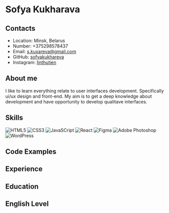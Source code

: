 # Sofya Kukharava #

## Contacts ##

* Location: Minsk, Belarus
* Number: +375298578437
* Email: s.kuxareva@gmail.com
* GitHub: [sofyakukhareva](https://github.com/sofyakukhareva)
* Instagram: [linthutien](https://www.instagram.com/linthutien/)

## About me ##

I like to learn everything relate to user interfaces development. Specifically ui/ux design and front-end. My aim is to get a deep knowledge about development and have opportunity to develop qualitave interfaces.

## Skills #

![HTML5](https://img.shields.io/badge/-HTML-090909?style=for-the-badge&logo=HTML5&LogoColor=E34F26)
![CSS3](https://img.shields.io/badge/-HTML-090909?style=for-the-badge&logo=CSS3&LogoColor=1572B6)
![JavaSCript](https://img.shields.io/badge/-JavaScript-090909?style=for-the-badge&logo=JavaScript&LogoColor=E9D54D)
![React](https://img.shields.io/badge/-HTML-090909?style=for-the-badge&logo=React&LogoColor=61DAFB)
![Figma](https://img.shields.io/badge/-HTML-090909?style=for-the-badge&logo=Figma&LogoColor=F24E1E)
![Adobe Photoshop](https://img.shields.io/badge/-HTML-090909?style=for-the-badge&logo=AdodePhotoshop&LogoColor=31A8FF)
![WordPress](https://img.shields.io/badge/-WordPress-090909?style=for-the-badge&logo=WordPress&LogoColor=21759B)

## Code Examples ##



## Experience ##

## Education ##

## English Level ##
